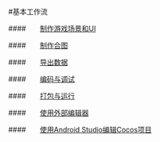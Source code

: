 #基本工作流

####&emsp;&emsp;[制作游戏场景和UI](../SceneAndLayer/zh.md)

####&emsp;&emsp;[制作合图](../SpriteSheet/zh.md) 

####&emsp;&emsp;[导出数据](../Publish/zh.md) 

####&emsp;&emsp;[编码与调试](../CodeAndDebug/zh.md) 

####&emsp;&emsp;[打包与运行](../PackageAndRun/zh.md) 

####&emsp;&emsp;[使用外部编辑器](../ExternalEditor/zh.md) 

####&emsp;&emsp;[使用Android Studio编辑Cocos项目](../ASOpenCocos/zh.md)  
